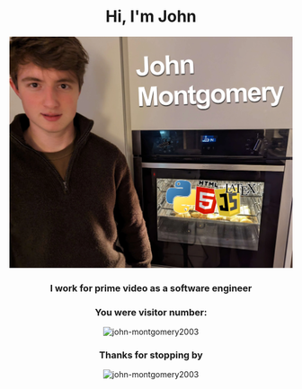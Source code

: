 <h1 align="center"> Hi, I'm John</h1>
<p align="center"><img src="./self.webp" alt="Myself welcoming visitors to my profile" /></p>
<h3 align="center">I work for prime video as a software engineer</h3>

<h3 align="center">You were visitor number:</h3>
<p align="center"><img src="https://profile-counter.glitch.me/john-montgomery2003/count.svg" alt="john-montgomery2003" /></p>
<h3 align="center">Thanks for stopping by</h3>

<p align="center"><img src="https://github.com/john-montgomery2003/john-montgomery2003/blob/main/image.png?raw=true" alt="john-montgomery2003" /></p>
